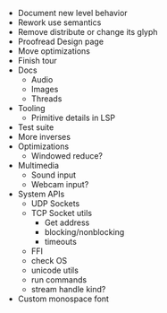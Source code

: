 - Document new level behavior
- Rework use semantics
- Remove distribute or change its glyph
- Proofread Design page
- Move optimizations
- Finish tour
- Docs
  - Audio
  - Images
  - Threads
- Tooling
  - Primitive details in LSP
- Test suite
- More inverses
- Optimizations
  - Windowed reduce?
- Multimedia
  - Sound input
  - Webcam input?
- System APIs
  - UDP Sockets
  - TCP Socket utils
    - Get address
    - blocking/nonblocking
    - timeouts
  - FFI
  - check OS
  - unicode utils
  - run commands
  - stream handle kind?
- Custom monospace font
